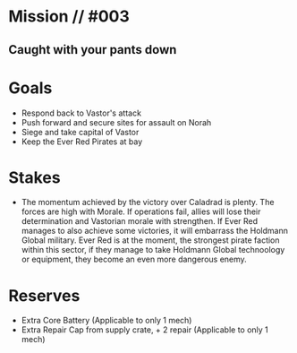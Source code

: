 # Mission // #003
## Caught with your pants down
# Goals
- Respond back to Vastor's attack
- Push forward and secure sites for assault on Norah
- Siege and take capital of Vastor
- Keep the Ever Red Pirates at bay

# Stakes
- The momentum achieved by the victory over Caladrad is plenty.  The forces are high with Morale.  If operations fail, allies will lose their determination and Vastorian morale with strengthen.  If Ever Red manages to also achieve some victories, it will embarrass the Holdmann Global military. Ever Red is at the moment, the strongest pirate faction within this sector, if they manage to take Holdmann Global technoology or equipment, they become an even more dangerous enemy.

# Reserves
- Extra Core Battery (Applicable to only 1 mech)
- Extra Repair Cap from supply crate, + 2 repair (Applicable to only 1 mech)